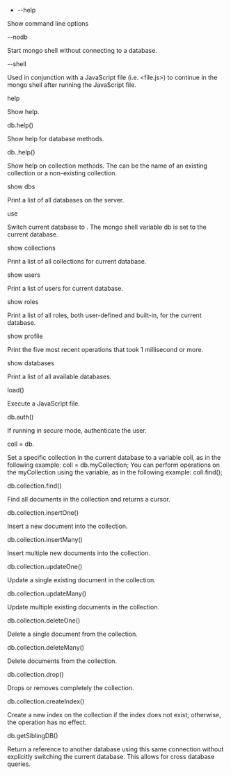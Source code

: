 * --help


Show command line options

--nodb


Start mongo shell without connecting to a database.

--shell


Used in conjunction with a JavaScript file (i.e. <file.js>) to continue in the mongo shell after running the JavaScript file.

help


Show help.

db.help()


Show help for database methods.

db.<collection>.help()
  
  
Show help on collection methods. The <collection> can be the name of an existing collection or a non-existing collection.

show dbs
  
  
Print a list of all databases on the server.

use <db>
  
  
Switch current database to <db>. The mongo shell variable db is set to the current database.

show collections
  
  
Print a list of all collections for current database.

show users
  
  
Print a list of users for current database.

show roles
  
  
Print a list of all roles, both user-defined and built-in, for the current database.

show profile
  
  
Print the five most recent operations that took 1 millisecond or more.

show databases
  
  
Print a list of all available databases.

load()
  
  
Execute a JavaScript file.

db.auth()
  
  
If running in secure mode, authenticate the user.

coll = db.<collection>
  
  
Set a specific collection in the current database to a variable coll, as in the following example:
coll = db.myCollection;
You can perform operations on the myCollection using the variable, as in the following example:
coll.find();

db.collection.find()
  
  
Find all documents in the collection and returns a cursor.

db.collection.insertOne()
  
  
Insert a new document into the collection.

db.collection.insertMany()
  
  
Insert multiple new documents into the collection.

db.collection.updateOne()
  
  
Update a single existing document in the collection.

db.collection.updateMany()
  
  
Update multiple existing documents in the collection.

db.collection.deleteOne()
  
  
Delete a single document from the collection.

db.collection.deleteMany()
  
  
Delete documents from the collection.

db.collection.drop()
  
  
Drops or removes completely the collection.

db.collection.createIndex()
  
  
Create a new index on the collection if the index does not exist; otherwise, the operation has no effect.

db.getSiblingDB()
  
  
Return a reference to another database using this same connection without explicitly switching the current database. This allows for cross database queries.
